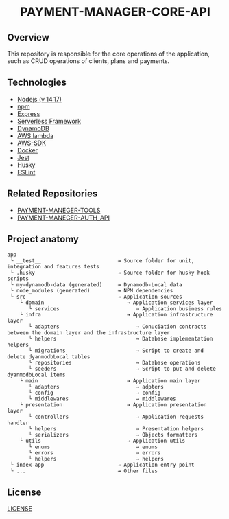<h1  align="center">PAYMENT-MANAGER-CORE-API</h1>

  
  

## Overview

  
 
  
 This repository is responsible for the core operations of the application, such as CRUD operations of clients, plans and payments.
  
  
  

## Technologies

  
  
  

- [Nodejs (v 14.17)](https://nodejs.org/en/)
- [npm](https://www.npmjs.com/)
- [Express](https://www.npmjs.com/package/express)
- [Serverless Framework](https://www.serverless.com/)
- [DynamoDB](https://aws.amazon.com/dynamodb)
- [AWS lambda](https://aws.amazon.com/lambda)
- [AWS-SDK](https://www.npmjs.com/package/aws-sdk)
- [Docker](https://www.docker.com/)
- [Jest](https://www.npmjs.com/package/jest)
- [Husky](https://www.npmjs.com/package/husky)
- [ESLint](https://www.npmjs.com/package/eslint)

  
  
  

## Related Repositories




- [PAYMENT-MANEGER-TOOLS](https://github.com/gabrielmissio/payment-manager-tools)
- [PAYMENT-MANEGER-AUTH_API](https://github.com/gabrielmissio/payment-manager-auth-api)

  
  

## Project anatomy




```
app
 └ __test__                         → Source folder for unit, integration and features tests
 └ .husky                           → Source folder for husky hook scripts
 └ my-dynamodb-data (generated)     → Dynamodb-Local data
 └ node_modules (generated)         → NPM dependencies
 └ src                              → Application sources 
    └ domain                           → Application services layer
       └ services                         → Application business rules  
    └ infra                            → Application infrastructure layer
       └ adapters                         → Conuciation contracts between the domain layer and the infrastructure layer
       └ helpers                          → Database implementation helpers
       └ migrations                       → Script to create and delete dyanmodbLocal tables
       └ repositories                     → Database operations
       └ seeders                          → Script to put and delete dyanmodbLocal items
    └ main                             → Application main layer
       └ adapters                         → adpters
       └ config                           → config
       └ middlewares                      → middlewares
    └ presentation                     → Application presentation layer
       └ controllers                      → Application requests handler
       └ helpers                          → Presentation helpers
       └ serializers                      → Objects formatters
    └ utils                            → Application utils
       └ enums                            → enums
       └ errors                           → errors
       └ helpers                          → helpers
 └ index-app                        → Application entry point
 └ ...                              → Other files
 ```
  
  
  

## License
  
  
  

[LICENSE](/LICENSE)
